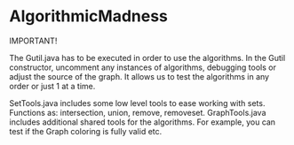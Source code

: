 # AlgorithmicMadness

IMPORTANT!

The Gutil.java has to be executed in order to use the algorithms. In the Gutil constructor, uncomment any instances of algorithms, debugging tools or adjust the source of the graph. It allows us to test the algorithms in any order or just 1 at a time.

SetTools.java includes some low level tools to ease working with sets. Functions as: intersection, union, remove, removeset.
GraphTools.java includes additional shared tools for the algorithms. For example, you can test if the Graph coloring is fully valid etc.
